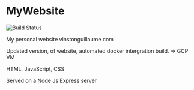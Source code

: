 # MyWebsite
![Build Status](https://travis-ci.com/vguillaume8/UpdatedWesbiste.svg?branch=master)

My personal website
vinstonguillaume.com

Updated version, of website, automated docker intergration build. => GCP VM

HTML, JavaScript, CSS

Served on a Node Js Express server
